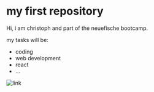 # my first repository

Hi, i am christoph and part of the neuefische bootcamp.

my tasks will be:

- coding
- web development
- react
- ...

![link](https://images.unsplash.com/photo-1608848461950-0fe51dfc41cb?ixlib=rb-4.0.3&ixid=MnwxMjA3fDB8MHxwaG90by1wYWdlfHx8fGVufDB8fHx8&auto=format&fit=crop&w=387&q=80)
